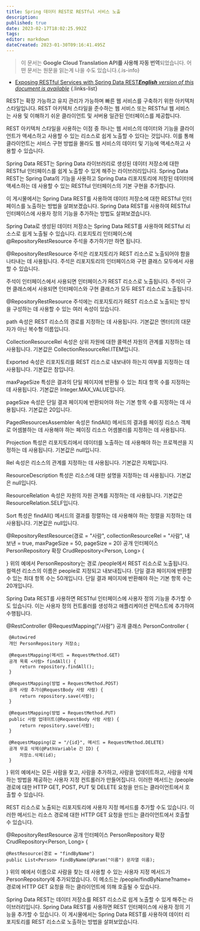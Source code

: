 ```yaml
---
title: Spring 데이터 REST로 RESTful 서비스 노출
description: 
published: true
date: 2023-02-17T18:02:25.992Z
tags: 
editor: markdown
dateCreated: 2023-01-30T09:16:41.495Z
---
```


> 이 문서는 **Google Cloud Translation API를 사용해 자동 번역**되었습니다.
어떤 문서는 원문을 읽는게 나을 수도 있습니다.{.is-info}
- [Exposing RESTful Services with Spring Data REST***English** version of this document is available*](/en/Knowledge-base/Spring-Boot/exposing-restful-services-with-spring-data-rest)
{.links-list}


REST는 확장 가능하고 유지 관리가 가능하며 빠른 웹 서비스를 구축하기 위한 아키텍처 스타일입니다. REST 아키텍처 스타일을 준수하는 웹 서비스 또는 RESTful 웹 서비스는 사용 및 이해하기 쉬운 클라이언트 및 서버용 일관된 인터페이스를 제공합니다.

REST 아키텍처 스타일을 사용하는 이점 중 하나는 웹 서비스의 데이터와 기능을 클라이언트가 액세스하고 사용할 수 있는 리소스로 쉽게 노출할 수 있다는 것입니다. 이를 통해 클라이언트는 서비스 구현 방법을 몰라도 웹 서비스의 데이터 및 기능에 액세스하고 사용할 수 있습니다.

Spring Data REST는 Spring Data 라이브러리로 생성된 데이터 저장소에 대한 RESTful 인터페이스를 쉽게 노출할 수 있게 해주는 라이브러리입니다. Spring Data REST는 Spring Data의 기능을 사용하고 Spring Data 리포지토리에 저장된 데이터에 액세스하는 데 사용할 수 있는 RESTful 인터페이스의 기본 구현을 추가합니다.

이 게시물에서는 Spring Data REST를 사용하여 데이터 저장소에 대한 RESTful 인터페이스를 노출하는 방법을 살펴보겠습니다. Spring Data REST를 사용하여 RESTful 인터페이스에 사용자 정의 기능을 추가하는 방법도 살펴보겠습니다.

Spring Data로 생성된 데이터 저장소는 Spring Data REST를 사용하여 RESTful 리소스로 쉽게 노출될 수 있습니다. 리포지토리 인터페이스에 @RepositoryRestResource 주석을 추가하기만 하면 됩니다.

@RepositoryRestResource 주석은 리포지토리가 REST 리소스로 노출되어야 함을 나타내는 데 사용됩니다. 주석은 리포지토리의 인터페이스와 구현 클래스 모두에서 사용할 수 있습니다.

주석이 인터페이스에서 사용되면 인터페이스가 REST 리소스로 노출됩니다. 주석이 구현 클래스에서 사용되면 인터페이스와 구현 클래스가 모두 REST 리소스로 노출됩니다.

@RepositoryRestResource 주석에는 리포지토리가 REST 리소스로 노출되는 방식을 구성하는 데 사용할 수 있는 여러 속성이 있습니다.

path 속성은 REST 리소스의 경로를 지정하는 데 사용됩니다. 기본값은 엔터티의 대문자가 아닌 복수형 이름입니다.

CollectionResourceRel 속성은 상위 자원에 대한 콜렉션 자원의 관계를 지정하는 데 사용됩니다. 기본값은 CollectionResourceRel.ITEM입니다.

Exported 속성은 리포지토리를 REST 리소스로 내보내야 하는지 여부를 지정하는 데 사용됩니다. 기본값은 참입니다.

maxPageSize 특성은 결과의 단일 페이지에 반환될 수 있는 최대 항목 수를 지정하는 데 사용됩니다. 기본값은 Integer.MAX_VALUE입니다.

pageSize 속성은 단일 결과 페이지에 반환되어야 하는 기본 항목 수를 지정하는 데 사용됩니다. 기본값은 20입니다.

PagedResourcesAssembler 속성은 findAll() 메서드의 결과를 페이징 리소스 객체로 어셈블하는 데 사용해야 하는 페이징 리소스 어셈블러를 지정하는 데 사용됩니다.

Projection 특성은 리포지토리에서 데이터를 노출하는 데 사용해야 하는 프로젝션을 지정하는 데 사용됩니다. 기본값은 null입니다.

Rel 속성은 리소스의 관계를 지정하는 데 사용됩니다. 기본값은 자체입니다.

ResourceDescription 특성은 리소스에 대한 설명을 지정하는 데 사용됩니다. 기본값은 null입니다.

ResourceRelation 속성은 자원의 자원 관계를 지정하는 데 사용됩니다. 기본값은 ResourceRelation.SELF입니다.

Sort 특성은 findAll() 메서드의 결과를 정렬하는 데 사용해야 하는 정렬을 지정하는 데 사용됩니다. 기본값은 null입니다.

@RepositoryRestResource(경로 = "사람", collectionResourceRel = "사람", 내보낸 = true, maxPageSize = 50, pageSize = 20)
공개 인터페이스 PersonRepository 확장 CrudRepository<Person, Long> {

}
위의 예에서 PersonRepository는 경로 /people에서 REST 리소스로 노출됩니다. 컬렉션 리소스의 이름은 people로 지정되고 내보내집니다. 단일 결과 페이지에 반환할 수 있는 최대 항목 수는 50개입니다. 단일 결과 페이지에 반환해야 하는 기본 항목 수는 20개입니다.

Spring Data REST를 사용하면 RESTful 인터페이스에 사용자 정의 기능을 추가할 수도 있습니다. 이는 사용자 정의 컨트롤러를 생성하고 애플리케이션 컨텍스트에 추가하여 수행됩니다.

 @RestController
 @RequestMapping("/사람")
 공개 클래스 PersonController {

     @Autowired
     개인 PersonRepository 저장소;

     @RequestMapping(메서드 = RequestMethod.GET)
     공개 목록 <사람> findAll() {
         return repository.findAll();
     }

     @RequestMapping(방법 = RequestMethod.POST)
     공개 사람 추가(@RequestBody 사람 사람) {
         return repository.save(사람);
     }

     @RequestMapping(방법 = RequestMethod.PUT)
     public 사람 업데이트(@RequestBody 사람 사람) {
         return repository.save(사람);
     }

     @RequestMapping(값 = "/{id}", 메서드 = RequestMethod.DELETE)
     공개 무효 삭제(@PathVariable 긴 ID) {
         저장소.삭제(id);
     }
 }
위의 예에서는 모든 사람을 찾고, 사람을 추가하고, 사람을 업데이트하고, 사람을 삭제하는 방법을 제공하는 사용자 지정 컨트롤러가 만들어집니다. 이러한 메서드는 /people 경로에 대한 HTTP GET, POST, PUT 및 DELETE 요청을 만드는 클라이언트에서 호출할 수 있습니다.

REST 리소스로 노출되는 리포지토리에 사용자 지정 메서드를 추가할 수도 있습니다. 이러한 메서드는 리소스 경로에 대한 HTTP GET 요청을 만드는 클라이언트에서 호출할 수 있습니다.

@RepositoryRestResource
공개 인터페이스 PersonRepository 확장 CrudRepository<Person, Long> {

    @RestResource(경로 = "findByName")
    public List<Person> findByName(@Param("이름") 문자열 이름);
}
위의 예에서 이름으로 사람을 찾는 데 사용할 수 있는 사용자 지정 메서드가 PersonRepository에 추가되었습니다. 이 메소드는 /people/findByName?name=<name> 경로에 HTTP GET 요청을 하는 클라이언트에 의해 호출될 수 있습니다.

 Spring Data REST는 데이터 저장소를 REST 리소스로 쉽게 노출할 수 있게 해주는 라이브러리입니다. Spring Data REST를 사용하면 REST 인터페이스에 사용자 정의 기능을 추가할 수 있습니다. 이 게시물에서는 Spring Data REST를 사용하여 데이터 리포지토리를 REST 리소스로 노출하는 방법을 살펴보았습니다.